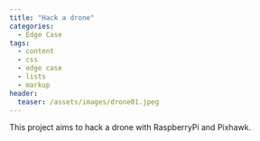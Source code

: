 ```yaml
---
title: "Hack a drone"
categories:
  - Edge Case
tags:
  - content
  - css
  - edge case
  - lists
  - markup
header:
  teaser: /assets/images/drone01.jpeg
---
```


This project aims to hack a drone with RaspberryPi and Pixhawk.
